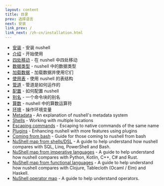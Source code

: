 ```yaml
---
layout: content
title: 目录
prev: 选择语言
next: 安装
link_prev: /
link_next: /zh-cn/installation.html
---
```


* [安装](installation.md) - 安装 nushell
* [介绍](introduction.md) - 开始使用
* [四处移动](moving_around.md) - 在 nushell 中四处移动
* [数据类型](types_of_data.md) - nushell 中的数据类型
* [加载数据](loading_data.md) - 加载数据并使用它们
* [使用表](working_with_tables.md) - 使用 nushell 的表结构
* [管道](pipeline.md) - 管道是如何运作的
* [配置](configuration.md) - 如何配置 nushell
* [别名](aliases.md) - 一个命令块的别名
* [算数](math.md) - nushell 中的算数运算符
* [环境](environment.md) - 操作环境变量
* [Metadata](metadata.md) - An explanation of nushell's metadata system
* [Shells](shells_in_shells.md) - Working with multiple locations
* [Escaping commands](escaping.md) - Escaping to native commands of the same name
* [Plugins](plugins.md) - Enhancing nushell with more features using plugins
* [Coming from bash](coming_from_bash.md) - Guide for those coming to nushell from bash
* [NuShell map from shells/DSL](nushell_map.md) - A guide to help understand how nushell compares with SQL, Linq, PowerShell and Bash.
* [NuShell map from imperative languages](nushell_map_imperative.md) - A guide to help understand how nushell compares with Python, Kotlin, C++, C# and Rust.
* [NuShell map from functional languages](nushell_map_functional.md) - A guide to help understand how nushell compares with Clojure, Tablecloth (Ocaml / Elm) and Haskell.
* [NuShell operator map](nushell_operator_map.md) - A guide to help understand operators.
